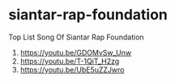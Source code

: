 # siantar-rap-foundation
Top List Song Of Siantar Rap Foundation


1. https://youtu.be/GDOMvSw_Unw
2. https://youtu.be/T-1QiT_H2zg
3. https://youtu.be/UbE5uZZJwro

